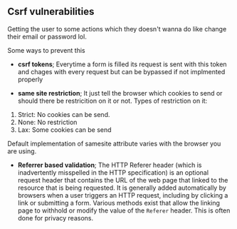 ## Csrf vulnerabilities
Getting the user to some actions which they doesn't wanna do like change their email or password lol.

Some ways to prevent this 

- **csrf tokens**; Everytime a form is filled its request is sent with this token and chages with every request but can be bypassed if not implmented properly

- **same site restriction**; It just tell the browser which cookies to send or should there be restricition on it or not.
Types of restriction on it:

1) Strict: No cookies can be send.
2) None: No restriction
3) Lax: Some cookies can be send

Default implementation of samesite attribute varies with the browser you are using.

- **Referrer based validation**;  The HTTP Referer header (which is inadvertently misspelled in the HTTP specification) is an optional request header that contains the URL of the web page that linked to the resource that is being requested. It is generally added automatically by browsers when a user triggers an HTTP request, including by clicking a link or submitting a form. Various methods exist that allow the linking page to withhold or modify the value of the ```Referer``` header. This is often done for privacy reasons. 